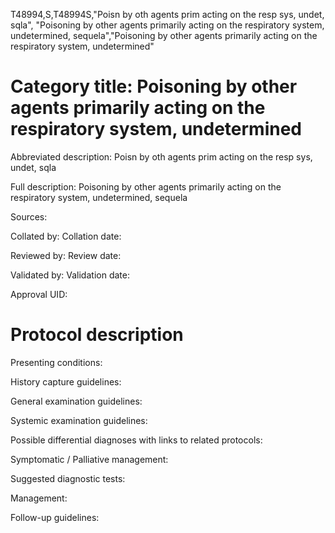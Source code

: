 T48994,S,T48994S,"Poisn by oth agents prim acting on the resp sys, undet, sqla", "Poisoning by other agents primarily acting on the respiratory system, undetermined, sequela","Poisoning by other agents primarily acting on the respiratory system, undetermined"
# Category title: Poisoning by other agents primarily acting on the respiratory system, undetermined

Abbreviated description: Poisn by oth agents prim acting on the resp sys, undet, sqla

Full description: Poisoning by other agents primarily acting on the respiratory system, undetermined, sequela

Sources:

Collated by:
Collation date:

Reviewed by:
Review date:

Validated by:
Validation date:

Approval UID:

# Protocol description

Presenting conditions:

History capture guidelines:

General examination guidelines:

Systemic examination guidelines:

Possible differential diagnoses with links to related protocols:

Symptomatic / Palliative management:

Suggested diagnostic tests:

Management:

Follow-up guidelines:

